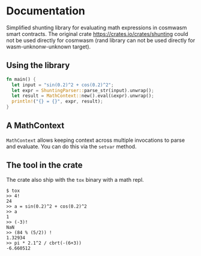 # Documentation

Simplified shunting library for evaluating math expressions in cosmwasm smart contracts.
The original crate https://crates.io/crates/shunting could not be used directly for cosmwasm (rand library can not be used directly for wasm-unknonw-unknown target).

## Using the library

```rust
fn main() {
  let input = "sin(0.2)^2 + cos(0.2)^2";
  let expr = ShuntingParser::parse_str(input).unwrap();
  let result = MathContext::new().eval(&expr).unwrap();
  println!("{} = {}", expr, result);
}
```

## A MathContext

`MathContext` allows keeping context across multiple invocations to parse and evaluate. You can do this via the `setvar` method.


## The tool in the crate

The crate also ship with the `tox` binary with a math repl.
```
$ tox
>> 4!
24
>> a = sin(0.2)^2 + cos(0.2)^2
>> a
1
>> (-3)!
NaN
>> (84 % (5/2)) !
1.32934
>> pi * 2.1^2 / cbrt(-(6+3))
-6.660512
```
